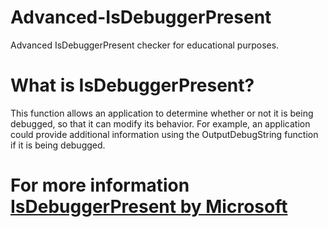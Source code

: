 # Advanced-IsDebuggerPresent
Advanced IsDebuggerPresent checker for educational purposes.

# What is IsDebuggerPresent?
This function allows an application to determine whether or not it is being debugged, so that it can modify its behavior. For example, an application could provide additional information using the OutputDebugString function if it is being debugged.
# For more information [IsDebuggerPresent by Microsoft](https://learn.microsoft.com/en-us/windows/win32/api/debugapi/nf-debugapi-isdebuggerpresent)
